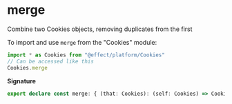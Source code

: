 # merge

Combine two Cookies objects, removing duplicates from the first

To import and use `merge` from the "Cookies" module:

```ts
import * as Cookies from "@effect/platform/Cookies"
// Can be accessed like this
Cookies.merge
```

**Signature**

```ts
export declare const merge: { (that: Cookies): (self: Cookies) => Cookies; (self: Cookies, that: Cookies): Cookies }
```
